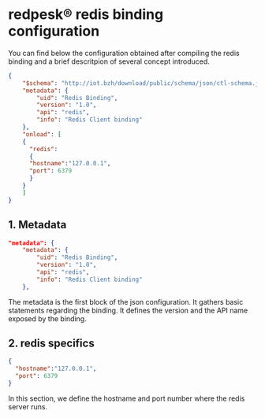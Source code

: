 # redpesk® redis binding configuration

You can find below the configuration obtained after compiling the redis binding and a brief descritpion of several concept introduced.

```json
{
    "$schema": "http://iot.bzh/download/public/schema/json/ctl-schema.json",
    "metadata": {
        "uid": "Redis Binding",
        "version": "1.0",
        "api": "redis",
        "info": "Redis Client binding"
    },
    "onload": [ 
    {
      "redis": 
      {
      "hostname":"127.0.0.1",
      "port": 6379
      }
    }
    ]
}
```

## 1. Metadata

```json
"metadata": {
    "metadata": {
        "uid": "Redis Binding",
        "version": "1.0",
        "api": "redis",
        "info": "Redis Client binding"
    },

```
The metadata is the first block of the json configuration. It gathers basic statements regarding the binding.
It defines the version and the API name exposed by the binding.

## 2. redis specifics

```json
{
  "hostname":"127.0.0.1",
  "port": 6379
}
```

In this section, we define the hostname and port number where the redis server runs.
